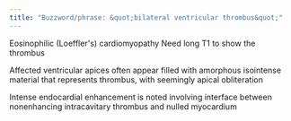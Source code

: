 ```yaml
---
title: "Buzzword/phrase: &quot;bilateral ventricular thrombus&quot;"
---
```

Eosinophilic (Loeffler's) cardiomyopathy
Need long T1 to show the thrombus

Affected ventricular apices often appear filled with amorphous isointense material that represents thrombus, with seemingly apical obliteration

Intense endocardial enhancement is noted involving interface between nonenhancing intracavitary thrombus and nulled myocardium

